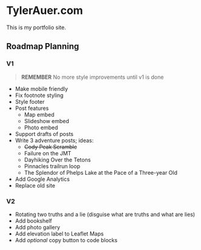 # TylerAuer.com

This is my portfolio site.

## Roadmap Planning

### V1

> **REMEMBER**
> No more style improvements until v1 is done

- Make mobile friendly
- Fix footnote styling
- Style footer
- Post features
  - Map embed
  - Slideshow embed
  - Photo embed
- Support drafts of posts
- Write 3 adventure posts; ideas:
  - ~~Cody Peak Scramble~~
  - Failure on the JMT
  - Dayhiking Over the Tetons
  - Pinnacles trailrun loop
  - The Splendor of Phelps Lake at the Pace of a Three-year Old
- Add Google Analytics
- Replace old site

### V2

- Rotating two truths and a lie (disguise what are truths and what are lies)
- Add bookshelf
- Add photo gallery
- Add elevation label to Leaflet Maps
- Add *optional* copy button to code blocks

